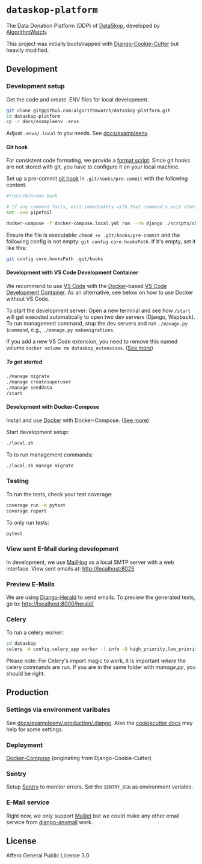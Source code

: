 # `dataskop-platform`

The Data Donation Platform (DDP) of [DataSkop](https://dataskop.net/), developed by [AlgorithmWatch](https://algorithmwatch.org/).

This project was initially bootstrapped with [Django-Cookie-Cutter](https://github.com/pydanny/cookiecutter-django) but heavily modified.

## Development

### Development setup

Get the code and create .ENV files for local development.

```bash
git clone git@github.com:algorithmwatch/dataskop-platform.git
cd dataskop-platform
cp -r docs/exampleenv .envs
```

Adjust `.envs/.local` to you needs.
See [docs/exampleenv](./docs/exampleenv).

#### Git hook

For consistent code formating, we provide a [format script](./scripts/format.sh).
Since git hooks are not stored with git, you have to configure it on your local machine.

Set up a pre-commit [git hook](https://git-scm.com/book/en/v2/Customizing-Git-Git-Hooks) in `.git/hooks/pre-commit` with the following content.

```bash
#!/usr/bin/env bash

# If any command fails, exit immediately with that command's exit status
set -xeo pipefail

docker-compose -f docker-compose.local.yml run --rm django ./scripts/check_format.sh
```

Ensure the file is executable: `chmod +x .git/hooks/pre-commit` and the following config is not empty: `git config core.hooksPath`.
If it's empty, set it like this:

```bash
git config core.hooksPath .git/hooks
```

#### Development with VS Code Development Container

We recommend to use [VS Code](https://code.visualstudio.com/) with the [Docker](https://docs.docker.com/get-docker/)-based [VS Code Development Container](https://code.visualstudio.com/docs/remote/containers).
As an alternative, see below on how to use Docker without VS Code.

To start the development server: Open a new terminal and see how `/start` will get executed automatically to open two dev servers (Django, Wepback).
To run management command, stop the dev servers and run `./manage.py $command`, e.g., `./manage.py makemigrations`.

If you add a new VS Code extension, you need to remove this named volume `docker volume rm dataskop_extensions`. ([See more](https://code.visualstudio.com/docs/remote/containers-advanced#_avoiding-extension-reinstalls-on-container-rebuild))

##### To get started

```bash
./manage migrate
./manage createsuperuser
./manage seeddata
/start
```

#### Development with Docker-Compose

Install and use [Docker](https://docs.docker.com/get-docker/) with Docker-Compose. ([See more](https://cookiecutter-django.readthedocs.io/en/latest/developing-locally-docker.html))

Start development setup:

```bash
./local.sh
```

To to run management commands:

```bash
./local.sh manage migrate
```

### Testing

To run the tests, check your test coverage:

```bash
coverage run -m pytest
coverage report
```

To only run tests:

```bash
pytest
```

### View sent E-Mail during development

In development, we use [MailHog](https://github.com/mailhog/MailHog) as a local SMTP server with a web interface. View sent emails at: <http://localhost:8025>

### Preview E-Mails

We are using [Django-Herald](https://github.com/worthwhile/django-herald) to send emails. To preview the generated texts, go to: <http://localhost:8000/herald/>

### Celery

To run a celery worker:

```bash
cd dataskop
celery -A config.celery_app worker -l info -Q high_priority,low_priority,celery
```

Please note: For Celery's import magic to work, it is important _where_
the celery commands are run. If you are in the same folder with
_manage.py_, you should be right.

## Production

### Settings via environment varibales

See [docs/exampleenv/.production/.django](./docs/exampleenv/.production/.django).
Also the [cookiecutter docs](http://cookiecutter-django.readthedocs.io/en/latest/settings.html) may help for some settings.

### Deployment

[Docker-Compose](./docs/deployment_docker_compose.md) (originating from Django-Cookie-Cutter)

### Sentry

Setup [Sentry](https://sentry.io) to monitor errors.
Set the `SENTRY_DSN` as environment variable.

### E-Mail service

Right now, we only support [Mailjet](https://www.mailjet.com/) but we could make any other email service from [django-anymail](https://github.com/anymail/django-anymail) work.

## License

Affero General Public License 3.0

